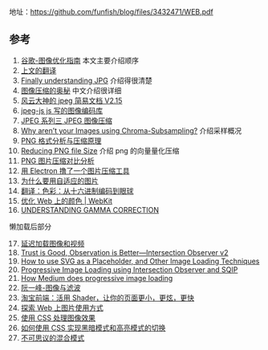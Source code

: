 地址：https://github.com/funfish/blog/files/3432471/WEB.pdf

## 参考

1. [谷歌-图像优化指南](https://images.guide/) 本文主要介绍顺序
2. [上文的翻译](https://www.yuque.com/ysfe/ykx/imgopt)
3. [Finally understanding JPG](https://compress-or-die.com/Understanding-JPG) 介绍得很清楚
4. [图像压缩的奥秘](http://mathcubic.org/article/article/index/id/131/cid/4.html) 中文介绍很详细
5. [风云大神的 jpeg 简易文档 V2.15](https://www.codingnow.com/2000/download/jpeg.txt)
6. [jpeg-js js 写的图像编码库](https://github.com/eugeneware/jpeg-js/blob/master/lib/encoder.js)
7. [JPEG 系列三 JPEG 图像压缩](https://blog.csdn.net/shelldon/article/details/54234433)
8. [Why aren’t your Images using Chroma-Subsampling?](https://calendar.perfplanet.com/2015/why-arent-your-images-using-chroma-subsampling/) 介绍采样概况
9. [PNG 格式分析与压缩原理](https://www.myway5.com/index.php/2017/11/10/png%E6%A0%BC%E5%BC%8F%E5%88%86%E6%9E%90%E4%B8%8E%E5%8E%8B%E7%BC%A9%E5%8E%9F%E7%90%86/)
10. [Reducing PNG file Size](https://medium.com/@duhroach/reducing-png-file-size-8473480d0476) 介绍 png 的向量量化压缩
11. [​PNG 图片压缩对比分析](https://cloud.tencent.com/developer/article/1034208)
12. [用 Electron 撸了一个图片压缩工具](https://zhuanlan.zhihu.com/p/27612729)
13. [为什么要用自适应的图片](https://developer.mozilla.org/zh-CN/docs/Learn/HTML/Multimedia_and_embedding/Responsive_images)
14. [翻译：色彩：从十六进制编码到眼球](https://www.yuque.com/ysfe/ykx/color)
15. [优化 Web 上的颜色 | WebKit](https://www.zcfy.cc/article/improving-color-on-the-web-webkit-922.html)
16. [UNDERSTANDING GAMMA CORRECTION](https://www.cambridgeincolour.com/tutorials/gamma-correction.htm)

懒加载后部分

17. [延迟加载图像和视频](https://developers.google.com/web/fundamentals/performance/lazy-loading-guidance/images-and-video/)
18. [Trust is Good, Observation is Better—Intersection Observer v2](https://developers.google.com/web/updates/2019/02/intersectionobserver-v2)
19. [How to use SVG as a Placeholder, and Other Image Loading Techniques](https://www.freecodecamp.org/news/using-svg-as-placeholders-more-image-loading-techniques-bed1b810ab2c/)
20. [Progressive Image Loading using Intersection Observer and SQIP](https://calendar.perfplanet.com/2017/progressive-image-loading-using-intersection-observer-and-sqip/)
21. [How Medium does progressive image loading](https://jmperezperez.com/medium-image-progressive-loading-placeholder/)
22. [阮一峰-图像与滤波](http://www.ruanyifeng.com/blog/2017/12/image-and-wave-filters.html)
23. [淘宝前端：活用 Shader，让你的页面更小，更炫，更快](http://taobaofed.org/blog/2018/05/07/optimizing-page-performance-with-shader/)
24. [探索 Web 上图片使用方式](https://www.w3cplus.com/css/how-to-use-web-image.html)
25. [使用 CSS 处理图像效果](https://www.w3cplus.com/css3/image-effects-with-css.html)
26. [如何使用 CSS 实现黑暗模式和高亮模式的切换](https://www.w3cplus.com/css/how-to-switch-dark-and-highlight-mode-with-css.html)
27. [不可思议的混合模式](https://github.com/chokcoco/iCSS/issues/31)
